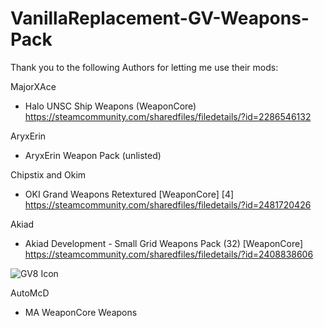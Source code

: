 # VanillaReplacement-GV-Weapons-Pack
 
Thank you to the following Authors for letting me use their mods:

MajorXAce 
- Halo UNSC Ship Weapons (WeaponCore) https://steamcommunity.com/sharedfiles/filedetails/?id=2286546132

AryxErin
- AryxErin Weapon Pack (unlisted)

Chipstix and Okim
- OKI Grand Weapons Retextured [WeaponCore] [4] https://steamcommunity.com/sharedfiles/filedetails/?id=2481720426

Akiad
- Akiad Development - Small Grid Weapons Pack (32) [WeaponCore] https://steamcommunity.com/sharedfiles/filedetails/?id=2408838606

![GV8 Icon](https://user-images.githubusercontent.com/62247634/121646030-1bf37080-ca52-11eb-929e-740a6511afc5.png)

AutoMcD
- MA WeaponCore Weapons
